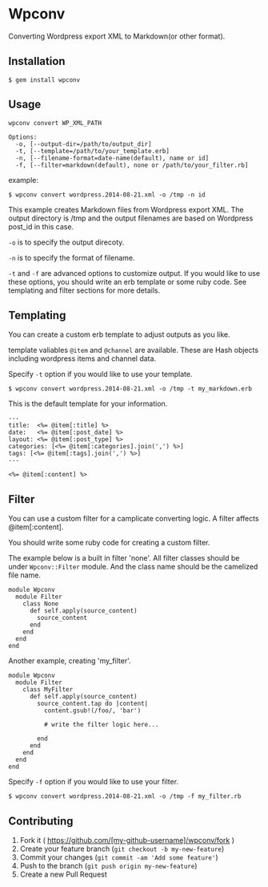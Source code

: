# Wpconv

Converting Wordpress export XML to Markdown(or other format).

## Installation

    $ gem install wpconv

## Usage

    wpconv convert WP_XML_PATH

    Options:
      -o, [--output-dir=/path/to/output_dir]                             
      -t, [--template=/path/to/your_template.erb]                        
      -n, [--filename-format=date-name(default), name or id]             
      -f, [--filter=markdown(default), none or /path/to/your_filter.rb]  

example:

    $ wpconv convert wordpress.2014-08-21.xml -o /tmp -n id

This example creates Markdown files from Wordpress export XML.
The output directory is /tmp and the output filenames are based on Wordpress post_id in this case.

`-o` is to specify the output direcoty.

`-n` is to specify the format of filename.

`-t` and `-f` are advanced options to customize output. If you would like to use these options, you should write an erb template or some ruby code.
See templating and filter sections for more details.

## Templating

You can create a custom erb template to adjust outputs as you like.

template valiables `@item` and `@channel` are available.
These are Hash objects including wordpress items and channel data.

Specify `-t` option if you would like to use your template.

    $ wpconv convert wordpress.2014-08-21.xml -o /tmp -t my_markdown.erb

This is the default template for your information.

    ---
    title:  <%= @item[:title] %>
    date:   <%= @item[:post_date] %>
    layout: <%= @item[:post_type] %>
    categories: [<%= @item[:categories].join(',') %>]
    tags: [<%= @item[:tags].join(',') %>]
    ---
    
    <%= @item[:content] %>

## Filter

You can use a custom filter for a camplicate converting logic.
A filter affects @item[:content].

You should write some ruby code for creating a custom filter.

The example below is a built in filter 'none'.
All filter classes should be under `Wpconv::Filter` module. And the class name should be the camelized file name.

    module Wpconv
      module Filter
        class None
          def self.apply(source_content)
            source_content
          end
        end
      end
    end

Another example, creating 'my_filter'.

    module Wpconv
      module Filter
        class MyFilter
          def self.apply(source_content)
            source_content.tap do |content|
              content.gsub!(/foo/, 'bar')
 
              # write the filter logic here...
 
            end
          end
        end
      end
    end

Specify `-f` option if you would like to use your filter.

    $ wpconv convert wordpress.2014-08-21.xml -o /tmp -f my_filter.rb

## Contributing

1. Fork it ( https://github.com/[my-github-username]/wpconv/fork )
2. Create your feature branch (`git checkout -b my-new-feature`)
3. Commit your changes (`git commit -am 'Add some feature'`)
4. Push to the branch (`git push origin my-new-feature`)
5. Create a new Pull Request
